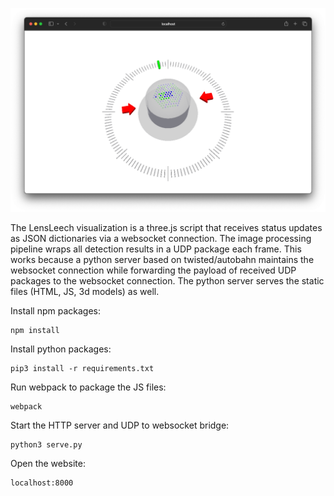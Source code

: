 ![Screenshot](/media/gui.png)

The LensLeech visualization is a three.js script that receives status updates as JSON dictionaries via a websocket connection. The image processing pipeline wraps all detection results in a UDP package each frame. 
This works because a python server based on twisted/autobahn maintains the websocket connection while forwarding the payload of received UDP packages to the websocket connection. The python server serves the static files (HTML, JS, 3d models) as well.

Install npm packages:
```
npm install
```

Install python packages:
```
pip3 install -r requirements.txt
```

Run webpack to package the JS files:
```
webpack
```

Start the HTTP server and UDP to websocket bridge:
```
python3 serve.py
```

Open the website:
```
localhost:8000
```
